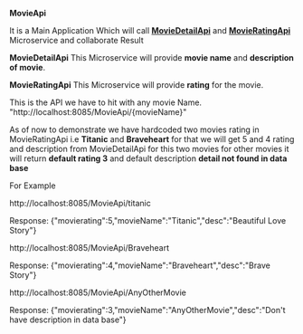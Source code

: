 **MovieApi**

It is a Main Application Which will call [**MovieDetailApi**](https://github.com/KhatriCodes/MovieDetailApi/tree/develop) and [**MovieRatingApi**](https://github.com/KhatriCodes/MovieRatingApi/tree/develop) Microservice and collaborate Result

**MovieDetailApi** This Microservice will provide **movie name** and **description of movie**.

**MovieRatingApi** This Microservice will provide **rating** for the movie.

This is the API we have to hit with any movie Name. "http://localhost:8085/MovieApi/{movieName}"
  
As of now to demonstrate we have hardcoded two movies rating in MovieRatingApi i.e **Titanic** and **Braveheart** for that we will get 5 and 4 rating and description from MovieDetailApi for this two movies for other movies it will return **default rating 3** and default description **detail not found in data base**

For Example

http://localhost:8085/MovieApi/titanic

Response:
{"movierating":5,"movieName":"Titanic","desc":"Beautiful Love Story"}

http://localhost:8085/MovieApi/Braveheart

Response:
{"movierating":4,"movieName":"Braveheart","desc":"Brave Story"}

http://localhost:8085/MovieApi/AnyOtherMovie

Response:
{"movierating":3,"movieName":"AnyOtherMovie","desc":"Don't have description in data base"}



